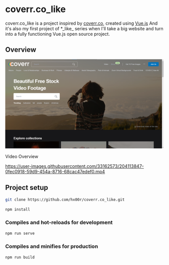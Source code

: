 # coverr.co_like

coverr.co_like is a project inspired by [coverr.co](https://coverr.co/), created using [Vue.js](https://vuejs.org/) And it's also my first project of *\_like\_ series when I'll take a big website and turn into a fully functioning Vue.js open source project.

## Overview

![](./src/assets/imgs/coverr.co_like_bg.png)

Video Overview

https://user-images.githubusercontent.com/33162573/204113847-0fec0918-59d9-454a-8716-68cac47edef0.mp4


## Project setup

```bash
git clone https://github.com/hx00r/coverr.co_like.git
```

```bash
npm install
```

### Compiles and hot-reloads for development

```bash
npm run serve
```

### Compiles and minifies for production

```bash
npm run build
```
